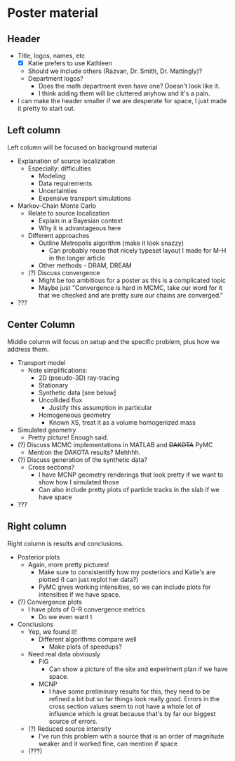 # Poster material

## Header
* Title, logos, names, etc
  - [x] Katie prefers to use Kathleen
  - Should we include others (Razvan, Dr. Smith, Dr. Mattingly)?
  - Department logos?
    * Does the math department even have one? Doesn't look like it.
    * I think adding them will be cluttered anyhow and it's a pain.
* I can make the header smaller if we are desperate for space, I just made it pretty
  to start out.

## Left column

Left column will be focused on background material

* Explanation of source localization
  - Especially: difficulties
    * Modeling
    * Data requirements
    * Uncertainties
    * Expensive transport simulations
* Markov-Chain Monte Carlo
  - Relate to source localization
    * Explain in a Bayesian context
    * Why it is advantageous here
  - Different approaches
    * Outline Metropolis algorithm (make it look snazzy)
      - Can probably reuse that nicely typeset layout I made for M-H in the longer article
    * Other methods - DRAM, DREAM
  - (?) Discuss convergence
    * Might be too ambitious for a poster as this is a complicated topic
    * Maybe just "Convergence is hard in MCMC, take our word for it that we checked and are 
      pretty sure our chains are converged."
* ???

## Center Column

Middle column will focus on setup and the specific problem, plus how we address them.

* Transport model
  - Note simplifications:
    * 2D (pseudo-3D) ray-tracing
    * Stationary
    * Synthetic data [see below]
    * Uncollided flux
      - Justify this assumption in particular
    * Homogeneous geometry
      - Known XS, treat it as a volume homogenized mass
* Simulated geometry
  - Pretty picture! Enough said.
* (?) Discuss MCMC implementations in MATLAB and ~~DAKOTA~~ PyMC
  - Mention the DAKOTA results? Mehhhh.
* (?) Discuss generation of the synthetic data?
  - Cross sections?
    * I have MCNP geometry renderings that look pretty if we want to show how I simulated those
    * Can also include pretty plots of particle tracks in the slab if we have space
* ???

## Right column

Right column is results and conclusions.

* Posterior plots
  - Again, more pretty pictures!
    * Make sure to consistentify how my posteriors and Katie's are plotted (I can just replot her data?)
    * PyMC gives working intensities, so we can include plots for intensities if we have space.
* (?) Convergence plots
  - I have plots of G-R convergence metrics
    * Do we even want t
* Conclusions
  - Yep, we found it!
    * Different algorithms compare well
      - Make plots of speedups?
  - Need real data obviously
    * FIG
      - Can show a picture of the site and experiment plan if we have space.
    * MCNP
      - I have some preliminary results for this, they need to be refined a bit but so far things look
        really good. Errors in the cross section values seem to not have a whole lot of influence which
        is great because that's by far our biggest source of errors.
  - (?) Reduced source intensity
    * I've run this problem with a source that is an order of magnitude weaker and it worked fine, can mention if space
  - (???)
